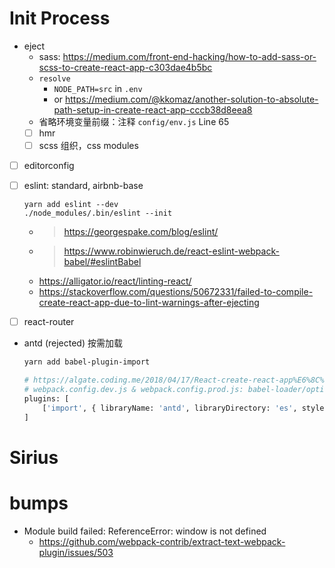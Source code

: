 # Init Process
- eject
    - sass: https://medium.com/front-end-hacking/how-to-add-sass-or-scss-to-create-react-app-c303dae4b5bc
    - `resolve`
        - `NODE_PATH=src` in `.env`
        - or https://medium.com/@kkomaz/another-solution-to-absolute-path-setup-in-create-react-app-cccb38d8eea8
    - 省略环境变量前缀：注释 `config/env.js` Line 65 
    - [ ] hmr
    - [ ] scss 组织，css modules
- [ ] editorconfig
- [ ] eslint: standard, airbnb-base

    ```
    yarn add eslint --dev
    ./node_modules/.bin/eslint --init
    ```

    - > https://georgespake.com/blog/eslint/
    - > https://www.robinwieruch.de/react-eslint-webpack-babel/#eslintBabel
    - https://alligator.io/react/linting-react/
    - https://stackoverflow.com/questions/50672331/failed-to-compile-create-react-app-due-to-lint-warnings-after-ejecting
- [ ] react-router
- antd (rejected) 按需加载
    
    ```bash
    yarn add babel-plugin-import

    # https://algate.coding.me/2018/04/17/React-create-react-app%E6%8C%89%E9%9C%80%E5%8A%A0%E8%BD%BD%E9%85%8D%E7%BD%AEantd/index.html
    # webpack.config.dev.js & webpack.config.prod.js: babel-loader/options
    plugins: [
        ['import', { libraryName: 'antd', libraryDirectory: 'es', style: 'css' }]
    ]
    ```

# Sirius
# bumps
- Module build failed: ReferenceError: window is not defined
    - https://github.com/webpack-contrib/extract-text-webpack-plugin/issues/503
